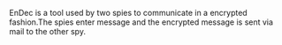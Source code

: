 EnDec is a tool used by two spies to communicate in a encrypted fashion.The spies enter message and the encrypted message is sent via mail to the other spy.
